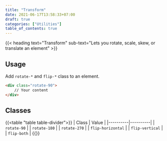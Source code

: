 ```yaml
---
title: "Transform"
date: 2021-06-17T13:58:33+07:00
draft: true
categories: ["Utilities"]
table_of_contents: true
---
```


{{< heading text="Transform" sub-text="Lets you rotate, scale, skew, or translate an element" >}}

## Usage

Add `rotate-*` and `flip-*` class to an element.

``` html
<div class="rotate-90">
    // Your content
</div>
```

## Classes

{{<table "table table-divider">}}
| Class | Value |
|----------|----------|
| `rotate-90` |
| `rotate-180` |
| `rotate-270` |
| `flip-horizontal` |
| `flip-vertical` |
| `flip-both` |
{{</table>}}

